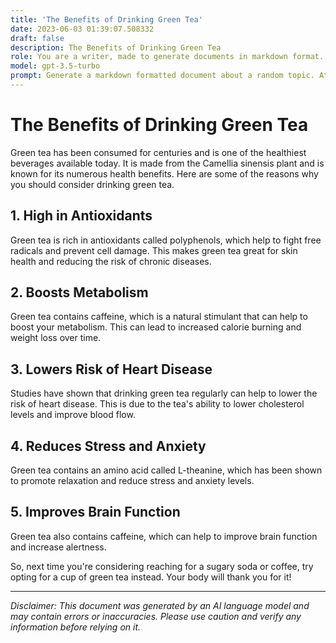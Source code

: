 ```yaml
---
title: 'The Benefits of Drinking Green Tea'
date: 2023-06-03 01:39:07.508332
draft: false
description: The Benefits of Drinking Green Tea
role: You are a writer, made to generate documents in markdown format. It is very important that all of the documents you generate are in valid markdown format.
model: gpt-3.5-turbo
prompt: Generate a markdown formatted document about a random topic. At the bottom, include a disclaimer explaining that the document was generated by you. The first line of the document should be the title. Make sure that the entire document is in proper markdown format, using a mix of various tags to make the document visually appealing.
---
```


# The Benefits of Drinking Green Tea

Green tea has been consumed for centuries and is one of the healthiest beverages available today. It is made from the Camellia sinensis plant and is known for its numerous health benefits. Here are some of the reasons why you should consider drinking green tea.

## 1. High in Antioxidants

Green tea is rich in antioxidants called polyphenols, which help to fight free radicals and prevent cell damage. This makes green tea great for skin health and reducing the risk of chronic diseases.

## 2. Boosts Metabolism

Green tea contains caffeine, which is a natural stimulant that can help to boost your metabolism. This can lead to increased calorie burning and weight loss over time.

## 3. Lowers Risk of Heart Disease

Studies have shown that drinking green tea regularly can help to lower the risk of heart disease. This is due to the tea's ability to lower cholesterol levels and improve blood flow.

## 4. Reduces Stress and Anxiety

Green tea contains an amino acid called L-theanine, which has been shown to promote relaxation and reduce stress and anxiety levels.

## 5. Improves Brain Function

Green tea also contains caffeine, which can help to improve brain function and increase alertness.

So, next time you're considering reaching for a sugary soda or coffee, try opting for a cup of green tea instead. Your body will thank you for it!

---

*Disclaimer: This document was generated by an AI language model and may contain errors or inaccuracies. Please use caution and verify any information before relying on it.*